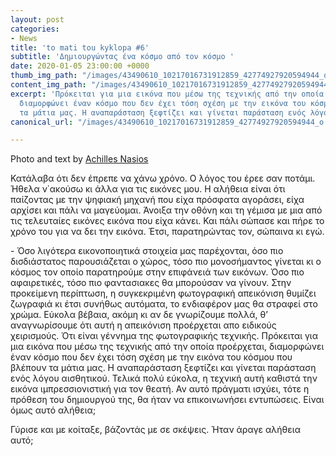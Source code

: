 ```yaml
---
layout: post
categories:
- News
title: 'to mati tou kyklopa #6'
subtitle: 'Δημιουργώντας ένα κόσμο από τον κόσμο '
date: 2020-01-05 23:00:00 +0000
thumb_img_path: "/images/43490610_10217016731912859_42774927920594944_o.jpg"
content_img_path: "/images/43490610_10217016731912859_42774927920594944_o.jpg"
excerpt: 'Πρόκειται για μια εικόνα που μέσω της τεχνικής από την οποία προέρχεται,
  διαμορφώνει έναν κόσμο που δεν έχει τόση σχέση με την εικόνα του κόσμου που βλέπουν
  τα μάτια μας. Η αναπαράσταση ξεφτίζει και γίνεται παράσταση ενός λόγου αισθητικού. '
canonical_url: "/images/43490610_10217016731912859_42774927920594944_o.jpg"

---
```

Photo and text by <a href="https://anikon.org/" target="blank">Achilles Nasios</a>

Κατάλαβα ότι δεν έπρεπε να χάνω χρόνο. Ο λόγος του έρεε σαν ποτάμι. Ήθελα ν΄ακούσω κι άλλα για τις εικόνες μου. Η αλήθεια είναι ότι παίζοντας με την ψηφιακή μηχανή που είχα πρόσφατα αγοράσει, είχα αρχίσει και πάλι να μαγεύομαι. Άνοιξα την οθόνη και τη γέμισα με μια από τις τελευταίες εικόνες εικόνα που είχα κάνει. Και πάλι σώπασε και πήρε το χρόνο του για να δει την εικόνα. Έτσι, παρατηρώντας τον, σώπαινα κι εγώ.

\- Όσο λιγότερα εικονοποιητικά στοιχεία μας παρέχονται, όσο πιο δισδιάστατος παρουσιάζεται ο χώρος, τόσο πιο μονοσήμαντος γίνεται κι ο κόσμος τον οποίο παρατηρούμε στην επιφάνειά των εικόνων. Όσο πιο αφαιρετικές, τόσο πιο φαντασιακες θα μπορούσαν να γίνουν. Στην προκείμενη περίπτωση, η συγκεκριμένη φωτογραφική απεικόνιση θυμίζει ζωγραφιά κι έτσι συνήθως αυτόματα, το ενδιαφέρον μας θα στραφεί στο χρώμα. Εύκολα βέβαια, ακόμη κι αν δε γνωρίζουμε πολλά, θ’ αναγνωρίσουμε ότι αυτή η απεικόνιση προέρχεται απο ειδικούς χειρισμούς. Ότι είναι γέννημα της φωτογραφικής τεχνικής. Πρόκειται για μια εικόνα που μέσω της τεχνικής από την οποία προέρχεται, διαμορφώνει έναν κόσμο που δεν έχει τόση σχέση με την εικόνα του κόσμου που βλέπουν τα μάτια μας. Η αναπαράσταση ξεφτίζει και γίνεται παράσταση ενός λόγου αισθητικού. Τελικά πολύ εύκολα, η τεχνική αυτή καθιστά την εικόνα ιμπρεσσιονιστική για τον θεατή. Αν αυτό πράγματι ισχύει, τότε η πρόθεση του δημιουργού της, θα ήταν να επικοινωνήσει εντυπώσεις. Είναι όμως αυτό αλήθεια;

Γύρισε και με κοίταξε, βάζοντάς με σε σκέψεις. Ήταν άραγε αλήθεια αυτό;